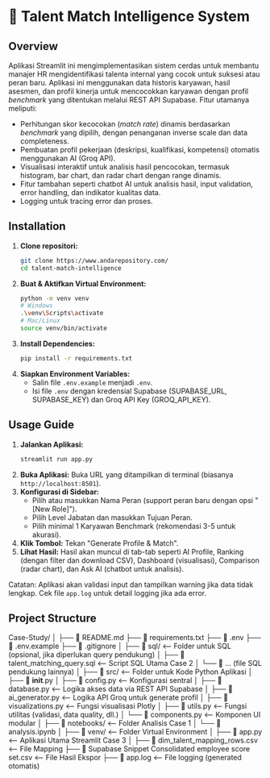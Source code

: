 # 🎯 Talent Match Intelligence System

## Overview

Aplikasi Streamlit ini mengimplementasikan sistem cerdas untuk membantu manajer HR mengidentifikasi talenta internal yang cocok untuk suksesi atau peran baru. Aplikasi ini menggunakan data historis karyawan, hasil asesmen, dan profil kinerja untuk mencocokkan karyawan dengan profil *benchmark* yang ditentukan melalui REST API Supabase. Fitur utamanya meliputi:

* Perhitungan skor kecocokan (*match rate*) dinamis berdasarkan *benchmark* yang dipilih, dengan penanganan inverse scale dan data completeness.
* Pembuatan profil pekerjaan (deskripsi, kualifikasi, kompetensi) otomatis menggunakan AI (Groq API).
* Visualisasi interaktif untuk analisis hasil pencocokan, termasuk histogram, bar chart, dan radar chart dengan range dinamis.
* Fitur tambahan seperti chatbot AI untuk analisis hasil, input validation, error handling, dan indikator kualitas data.
* Logging untuk tracing error dan proses.

## Installation

1.  **Clone repositori:**
    ```bash
    git clone https://www.andarepository.com/
    cd talent-match-intelligence
    ```
2.  **Buat & Aktifkan Virtual Environment:**
    ```bash
    python -m venv venv
    # Windows
    .\venv\Scripts\activate
    # Mac/Linux
    source venv/bin/activate
    ```
3.  **Install Dependencies:**
    ```bash
    pip install -r requirements.txt
    ```
4.  **Siapkan Environment Variables:**
    * Salin file `.env.example` menjadi `.env`.
    * Isi file `.env` dengan kredensial Supabase (SUPABASE_URL, SUPABASE_KEY) dan Groq API Key (GROQ_API_KEY).

## Usage Guide

1.  **Jalankan Aplikasi:**
    ```bash
    streamlit run app.py
    ```
2.  **Buka Aplikasi:** Buka URL yang ditampilkan di terminal (biasanya `http://localhost:8501`).
3.  **Konfigurasi di Sidebar:**
    * Pilih atau masukkan Nama Peran (support peran baru dengan opsi "[New Role]").
    * Pilih Level Jabatan dan masukkan Tujuan Peran.
    * Pilih minimal 1 Karyawan Benchmark (rekomendasi 3-5 untuk akurasi).
4.  **Klik Tombol:** Tekan "Generate Profile & Match".
5.  **Lihat Hasil:** Hasil akan muncul di tab-tab seperti AI Profile, Ranking (dengan filter dan download CSV), Dashboard (visualisasi), Comparison (radar chart), dan Ask AI (chatbot untuk analisis).

Catatan: Aplikasi akan validasi input dan tampilkan warning jika data tidak lengkap. Cek file `app.log` untuk detail logging jika ada error.

## Project Structure

Case-Study/
│
├── 📄 README.md
├── 📄 requirements.txt
├── 📄 .env
├── 📄 .env.example
├── 📄 .gitignore
│
├── 📂 sql/                   <-- Folder untuk SQL (opsional, jika diperlukan query pendukung)
│   ├── 📄 talent_matching_query.sql  <-- Script SQL Utama Case 2
│   └── 📄 ... (file SQL pendukung lainnya)
│
├── 📂 src/                   <-- Folder untuk Kode Python Aplikasi
│   ├── 📄 __init__.py
│   ├── 📄 config.py          <-- Konfigurasi sentral
│   ├── 📄 database.py        <-- Logika akses data via REST API Supabase
│   ├── 📄 ai_generator.py    <-- Logika API Groq untuk generate profil
│   ├── 📄 visualizations.py  <-- Fungsi visualisasi Plotly
│   ├── 📄 utils.py           <-- Fungsi utilitas (validasi, data quality, dll.)
│   └── 📄 components.py      <-- Komponen UI modular
│
├── 📂 notebooks/             <-- Folder Analisis Case 1
│   └── 📄 analysis.ipynb
│
├── 📂 venv/                  <-- Folder Virtual Environment
│
├── 📄 app.py                 <-- Aplikasi Utama Streamlit Case 3
│
├── 📄 dim_talent_mapping_rows.csv   <-- File Mapping 
├── 📄 Supabase Snippet Consolidated employee score set.csv <-- File Hasil Ekspor 
├── 📄 app.log                <-- File logging (generated otomatis)